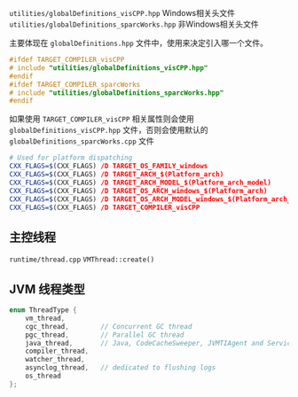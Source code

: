 `utilities/globalDefinitions_visCPP.hpp` Windows相关头文件 </br>
`utilities/globalDefinitions_sparcWorks.hpp` 非Windows相关头文件

主要体现在 `globalDefinitions.hpp` 文件中，使用来决定引入哪一个文件。
```c++
#ifdef TARGET_COMPILER_visCPP
# include "utilities/globalDefinitions_visCPP.hpp"
#endif
#ifdef TARGET_COMPILER_sparcWorks
# include "utilities/globalDefinitions_sparcWorks.hpp"
#endif
``` 
如果使用 `TARGET_COMPILER_visCPP` 相关属性则会使用 `globalDefinitions_visCPP.hpp` 文件，否则会使用默认的 `globalDefinitions_sparcWorks.cpp` 文件
```cmake
# Used for platform dispatching
CXX_FLAGS=$(CXX_FLAGS) /D TARGET_OS_FAMILY_windows
CXX_FLAGS=$(CXX_FLAGS) /D TARGET_ARCH_$(Platform_arch)
CXX_FLAGS=$(CXX_FLAGS) /D TARGET_ARCH_MODEL_$(Platform_arch_model)
CXX_FLAGS=$(CXX_FLAGS) /D TARGET_OS_ARCH_windows_$(Platform_arch)
CXX_FLAGS=$(CXX_FLAGS) /D TARGET_OS_ARCH_MODEL_windows_$(Platform_arch_model)
CXX_FLAGS=$(CXX_FLAGS) /D TARGET_COMPILER_visCPP
```

## 主控线程
`runtime/thread.cpp`  `VMThread::create()`

## JVM 线程类型
```c++
enum ThreadType {
    vm_thread,
    cgc_thread,        // Concurrent GC thread
    pgc_thread,        // Parallel GC thread
    java_thread,       // Java, CodeCacheSweeper, JVMTIAgent and Service threads.
    compiler_thread,
    watcher_thread,
    asynclog_thread,   // dedicated to flushing logs
    os_thread
};
```